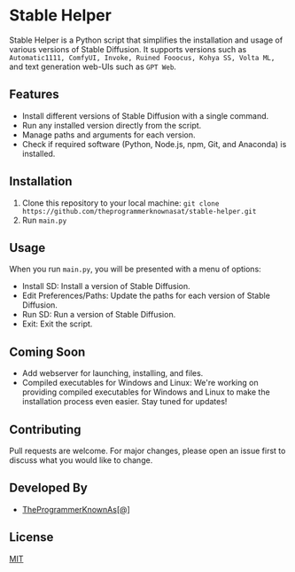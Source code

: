 # Stable Helper

Stable Helper is a Python script that simplifies the installation and usage of various versions of Stable Diffusion. It supports versions such as `Automatic1111, ComfyUI, Invoke, Ruined Fooocus, Kohya SS, Volta ML,` and text generation web-UIs such as `GPT Web`.

## Features

- Install different versions of Stable Diffusion with a single command.
- Run any installed version directly from the script.
- Manage paths and arguments for each version.
- Check if required software (Python, Node.js, npm, Git, and Anaconda) is installed.

## Installation

1. Clone this repository to your local machine: `git clone https://github.com/theprogrammerknownasat/stable-helper.git`
2. Run `main.py`

## Usage

When you run `main.py`, you will be presented with a menu of options:

- Install SD: Install a version of Stable Diffusion.
- Edit Preferences/Paths: Update the paths for each version of Stable Diffusion.
- Run SD: Run a version of Stable Diffusion.
- Exit: Exit the script.

## Coming Soon

- Add webserver for launching, installing, and files.
- Compiled executables for Windows and Linux: We're working on providing compiled executables for Windows and Linux to make the installation process even easier. Stay tuned for updates!

## Contributing

Pull requests are welcome. For major changes, please open an issue first to discuss what you would like to change.

## Developed By

- [TheProgrammerKnownAs[@]](https://github.com/theprogrammerknownasat)

## License

[MIT](https://choosealicense.com/licenses/mit/)